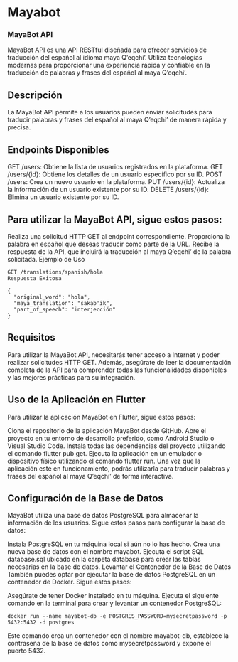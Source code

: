 ﻿# Mayabot
### MayaBot API
MayaBot API es una API RESTful diseñada para ofrecer servicios de traducción del español al idioma maya Q’eqchi’. Utiliza tecnologías modernas para proporcionar una experiencia rápida y confiable en la traducción de palabras y frases del español al maya Q’eqchi’.

## Descripción
La MayaBot API permite a los usuarios pueden enviar solicitudes para traducir palabras y frases del español al maya Q’eqchi’ de manera rápida y precisa.

## Endpoints Disponibles
GET /users: Obtiene la lista de usuarios registrados en la plataforma.
GET /users/{id}: Obtiene los detalles de un usuario específico por su ID.
POST /users: Crea un nuevo usuario en la plataforma.
PUT /users/{id}: Actualiza la información de un usuario existente por su ID.
DELETE /users/{id}: Elimina un usuario existente por su ID.

## Para utilizar la MayaBot API, sigue estos pasos:

Realiza una solicitud HTTP GET al endpoint correspondiente.
Proporciona la palabra en español que deseas traducir como parte de la URL.
Recibe la respuesta de la API, que incluirá la traducción al maya Q’eqchi’ de la palabra solicitada.
Ejemplo de Uso
```
GET /translations/spanish/hola
Respuesta Exitosa
```
```
{
  "original_word": "hola",
  "maya_translation": "sakab'ik",
  "part_of_speech": "interjección"
}
```
## Requisitos
Para utilizar la MayaBot API, necesitarás tener acceso a Internet y poder realizar solicitudes HTTP GET. Además, asegúrate de leer la documentación completa de la API para comprender todas las funcionalidades disponibles y las mejores prácticas para su integración.

## Uso de la Aplicación en Flutter
Para utilizar la aplicación MayaBot en Flutter, sigue estos pasos:

Clona el repositorio de la aplicación MayaBot desde GitHub.
Abre el proyecto en tu entorno de desarrollo preferido, como Android Studio o Visual Studio Code.
Instala todas las dependencias del proyecto utilizando el comando flutter pub get.
Ejecuta la aplicación en un emulador o dispositivo físico utilizando el comando flutter run.
Una vez que la aplicación esté en funcionamiento, podrás utilizarla para traducir palabras y frases del español al maya Q’eqchi’ de forma interactiva.

## Configuración de la Base de Datos
MayaBot utiliza una base de datos PostgreSQL para almacenar la información de los usuarios. Sigue estos pasos para configurar la base de datos:

Instala PostgreSQL en tu máquina local si aún no lo has hecho.
Crea una nueva base de datos con el nombre mayabot.
Ejecuta el script SQL database.sql ubicado en la carpeta database para crear las tablas necesarias en la base de datos.
Levantar el Contenedor de la Base de Datos
También puedes optar por ejecutar la base de datos PostgreSQL en un contenedor de Docker. Sigue estos pasos:

Asegúrate de tener Docker instalado en tu máquina.
Ejecuta el siguiente comando en la terminal para crear y levantar un contenedor PostgreSQL:
```
docker run --name mayabot-db -e POSTGRES_PASSWORD=mysecretpassword -p 5432:5432 -d postgres
```
Este comando crea un contenedor con el nombre mayabot-db, establece la contraseña de la base de datos como mysecretpassword y expone el puerto 5432.

